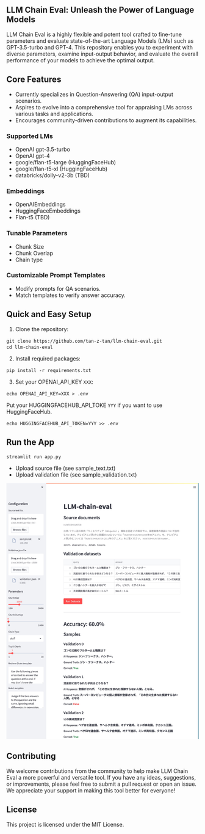 ## LLM Chain Eval: Unleash the Power of Language Models
LLM Chain Eval is a highly flexible and potent tool crafted to fine-tune parameters and evaluate state-of-the-art Language Models (LMs) such as GPT-3.5-turbo and GPT-4. This repository enables you to experiment with diverse parameters, examine input-output behavior, and evaluate the overall performance of your models to achieve the optimal output.

## Core Features
- Currently specializes in Question-Answering (QA) input-output scenarios.
- Aspires to evolve into a comprehensive tool for appraising LMs across various tasks and applications.
- Encourages community-driven contributions to augment its capabilities.

### Supported LMs
- OpenAI gpt-3.5-turbo
- OpenAI gpt-4
- google/flan-t5-large (HuggingFaceHub)
- google/flan-t5-xl (HuggingFaceHub)
- databricks/dolly-v2-3b (TBD)

### Embeddings
- OpenAIEmbeddings
- HuggingFaceEmbeddings
- Flan-t5 (TBD)

### Tunable Parameters
- Chunk Size
- Chunk Overlap
- Chain type

### Customizable Prompt Templates
- Modify prompts for QA scenarios.
- Match templates to verify answer accuracy.

## Quick and Easy Setup
1. Clone the repository:

```
git clone https://github.com/tan-z-tan/llm-chain-eval.git
cd llm-chain-eval
```

2. Install required packages:
```
pip install -r requirements.txt
```

3. Set your OPENAI_API_KEY `XXX`:
```
echo OPENAI_API_KEY=XXX > .env
```

Put your HUGGINGFACEHUB_API_TOKE `YYY` if you want to use HuggingFaceHub.
```
echo HUGGINGFACEHUB_API_TOKEN=YYY >> .env
```

## Run the App
```shell
streamlit run app.py 
```

- Upload source file (see sample_text.txt)
- Upload validation file (see sample_validation.txt)

<img src="app.jpg"/>

## Contributing
We welcome contributions from the community to help make LLM Chain Eval a more powerful and versatile tool. If you have any ideas, suggestions, or improvements, please feel free to submit a pull request or open an issue. We appreciate your support in making this tool better for everyone!

## License
This project is licensed under the MIT License.
